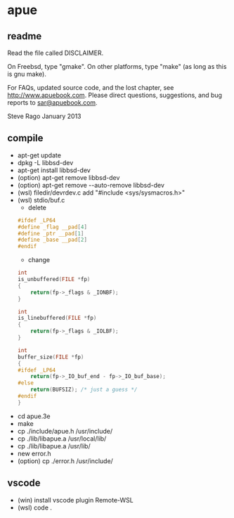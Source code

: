 # apue
## readme

Read the file called DISCLAIMER.

On Freebsd, type "gmake".
On other platforms, type "make" (as long as this is gnu make).

For FAQs, updated source code, and the lost chapter, see http://www.apuebook.com.
Please direct questions, suggestions, and bug reports to sar@apuebook.com.

Steve Rago
January 2013


## compile
- apt-get update
- dpkg -L libbsd-dev
- apt-get install libbsd-dev
- (option) apt-get remove libbsd-dev
- (option) apt-get remove --auto-remove libbsd-dev
- (wsl) filedir/devrdev.c add "#include <sys/sysmacros.h>"
- (wsl) stdio/buf.c
   - delete 
    ```c
    #ifdef _LP64
    #define _flag __pad[4]
    #define _ptr __pad[1]
    #define _base __pad[2]
    #endif
    ```
   - change
    ```c
    int
    is_unbuffered(FILE *fp)
    {
        return(fp->_flags & _IONBF);
    }

    int
    is_linebuffered(FILE *fp)
    {
        return(fp->_flags & _IOLBF);
    }

    int
    buffer_size(FILE *fp)
    {
    #ifdef _LP64
        return(fp->_IO_buf_end - fp->_IO_buf_base);
    #else
        return(BUFSIZ);	/* just a guess */
    #endif
    }
    ```
- cd apue.3e
- make
- cp ./include/apue.h /usr/include/
- cp ./lib/libapue.a /usr/local/lib/
- cp ./lib/libapue.a /usr/lib/
- new error.h
- (option) cp ./error.h /usr/include/

## vscode
- (win) install vscode plugin Remote-WSL
- (wsl) code .

